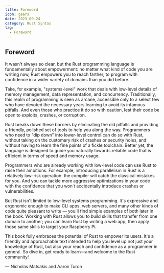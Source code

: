 ```yaml
---
title: Foreword
icon: gears
date: 2023-09-24
category: Rust Syntax
tag:
  - Foreword
---
```


## Foreword

It wasn't always so clear, but the Rust programming language is fundamentally
about empowerment: no matter what kind of code you are writing now, Rust empowers
you to reach farther, to program with confidence in a wider variety of domains
than you did before.

Take, for example, "systems-level" work that deals with low-level details of memory
management, data representation, and concurrency. Traditionally, this realm of
programming is seen as arcane, accessible only to a select few who have devoted the
necessary years learning to avoid its infamous pitfalls. And even those who practice
it do so with caution, lest their code be open to exploits, crashes, or corruption.

Rust breaks down these barriers by eliminating the old pitfalls and providing a
friendly, polished set of tools to help you along the way.
Programmers who need to "dip down" into lower-level control can do so with Rust,
without taking on the customary risk of crashes or security holes, and without
having to learn the fine points of a fickle toolchain. Better yet, the language
is designed to guide you naturally towards reliable code that is efficient in
terms of speed and memory usage.

Programmers who are already working with low-level code can use Rust to raise their
ambitions. For example, introducing parallelism in Rust is a relatively low-risk
operation: the compiler will catch the classical mistakes for you. And you can
tackle more aggressive optimizations in your code with the confidence that you
won't accidentally introduce crashes or vulnerabilities.

But Rust isn't limited to low-level systems programming. It's expressive and ergonomic
enough to make CLI apps, web servers, and many other kinds of code quite pleasant to
write — you'll find simple examples of both later in the book. Working with Rust
allows you to build skills that transfer from one domain to another; you can learn
Rust by writing a web app, then apply those same skills to target your Raspberry Pi.

This book fully embraces the potential of Rust to empower its users. It's a friendly
and approachable text intended to help you level up not just your knowledge of Rust,
but also your reach and confidence as a programmer in general. So dive in, get ready
to learn—and welcome to the Rust community!

— Nicholas Matsakis and Aaron Turon